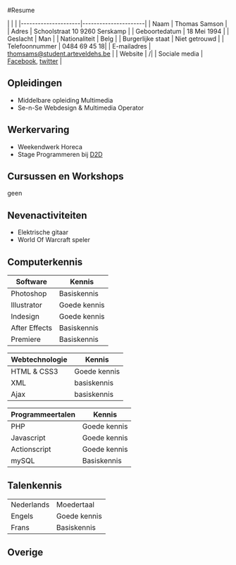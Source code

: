 #Resume

[Thomas]:https://scontent-bru2-1.xx.fbcdn.net/v/t1.0-9/10365988_10208889224093295_6662661612148384487_n.jpg?oh=b4ec8e15ed887faff764aafbea3423e3&oe=589E8BCF
|                     |                      |
|---------------------|----------------------|
| Naam            | Thomas Samson        |
| Adres        | Schoolstraat 10 9260 Serskamp          |
| Geboortedatum | 18 Mei 1994              |
| Geslacht   | Man  |
| Nationaliteit       | Belg               |
| Burgerlijke staat | Niet getrouwd |
| Telefoonnummer | 0484 69 45 18|
| E-mailadres | thomsams@student.arteveldehs.be |
| Website | /|
| Sociale media | [Facebook](https://www.facebook.com/thomas.samson.104), [twitter](https://twitter.com/thomassamson)  |

Opleidingen
------

* Middelbare opleiding Multimedia
* Se-n-Se Webdesign & Multimedia Operator

Werkervaring
------

* Weekendwerk Horeca
* Stage Programmeren bij [D2D](http://www.d2d.be/)

Cursussen en Workshops
------
geen

Nevenactiviteiten
------
* Elektrische gitaar
* World Of Warcraft speler

Computerkennis
------

| Software            | Kennis               |
|---------------------|----------------------|
| Photoshop| Basiskennis     |
| Illustrator | Goede kennis   |
| Indesign | Goede kennis   |
| After Effects | Basiskennis  |
| Premiere   | Basiskennis     |

| Webtechnologie    | Kennis               |
|---------------------|----------------------|
| HTML & CSS3| Goede kennis|
| XML| basiskennis|
| Ajax| basiskennis|

| Programmeertalen    | Kennis               |
|---------------------|----------------------|
| PHP| Goede kennis|
| Javascript| Goede kennis|
| Actionscript| Goede kennis|
| mySQL| Basiskennis|


Talenkennis
------

|                     |                      |
|---------------------|----------------------|
| Nederlands| Moedertaal     |
| Engels| Goede kennis  |
| Frans| Basiskennis  |



Overige
------



